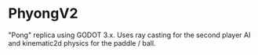 # PhyongV2
"Pong" replica using GODOT 3.x. Uses ray casting for the second player AI and kinematic2d physics for the paddle / ball.
